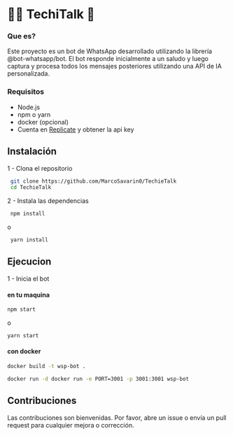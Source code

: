 # 🧑‍💻 TechiTalk 🚀
### Que es?
Este proyecto es un bot de WhatsApp desarrollado utilizando la librería @bot-whatsapp/bot. El bot responde inicialmente a un saludo y luego captura y procesa todos los mensajes posteriores utilizando una API de IA personalizada.

###  Requisitos  
- Node.js
- npm o yarn
- docker (opcional)
- Cuenta en [Replicate](https://replicate.com/) y obtener la api key

## Instalación
1 - Clona el repositorio
 ```bash
  git clone https://github.com/MarcoSavarin0/TechieTalk
  cd TechieTalk
 ```
2 - Instala las dependencias
 ```bash
  npm install
 ```
o

 ```bash
  yarn install
 ```
## Ejecucion
1 - Inicia el bot
#### en tu maquina
   ```bash
  npm start
 ```
o
  ```bash
  yarn start
 ```
#### con docker
  ```bash
  docker build -t wsp-bot .
 ```
  ```bash
  docker run -d docker run -e PORT=3001 -p 3001:3001 wsp-bot
 ```

## Contribuciones
Las contribuciones son bienvenidas. Por favor, abre un issue o envía un pull request para cualquier mejora o corrección.